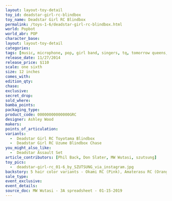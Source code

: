 ```yaml
---
layout: layout-toy-detail 
toy_id: deadstar-girl-rc-blindbox
toy_name: Deadstar Girl RC Blindbox
permalink: /toys-1-6/deadstar-girl-rc-blindbox.html
world: Popbot
world_abr: POP
character_base: 
layout: layout-toy-detail
categories: 
tags: [music, microphone, pop, girl band, singers, tq, tomorrow queens, ponytail, pink skirt, white shirt]
release_date: 11/27/2014
release_price: $110 
scale: one sixth
size: 12 inches
comes_with: 
edition_qty: 
chase: 
exclusive: 
secret_drop: 
sold_where: 
bamba_points: 
packaging_type: 
product_code: 00000000000000GRC
designer: Ashley Wood
makers: 
points_of_articulation: 
variants:
  -  Deadstar Girl RC Toyotama Blindbox
  -  Deadstar Girl RC Uzume Blindbox Chase
you_might_also_like: 
  -  Deadstar Assault Set
article_contributors: [Phil Back, Don Slater, MW Wutasi, szutsung]
toy_pics: 
  -  deadstar-girl-rc_01-6_by_SZUTSUNG_via_instagram.jpg
backstory: 5 hair color variants - Okami RC (Pink), Amaterasu RC (Orange), Toyotama RC (Blue), Uzume RC (Brown) & Chase (Black). 10" female body
sale_type: 
event_exclusive: 
event_details: 
source_doc: MW Wutasi - 3A spreadsheet - 01-15-2019
---
```

